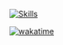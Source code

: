 [![Skills](https://skillicons.dev/icons?i=html,css,sass,tailwind,js,ts,nodejs,astro,react,vite,nextjs,go,py,rust,tauri,kotlin,swift,pkl,obsidian,vscode,notion,figma,postgres,redis,rabbitmq,docker,grafana,git&theme=dark&perline=6)](https://skillicons.dev)

[![wakatime](https://wakatime.com/badge/user/018b3b49-c58e-43c0-bcc1-443ae633a752.svg)](https://wakatime.com/@018b3b49-c58e-43c0-bcc1-443ae633a752)
